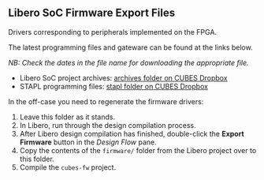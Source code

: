 ## Libero SoC Firmware Export Files

Drivers corresponding to peripherals implemented on the FPGA.

The latest programming files and gateware can be found at the links below.

*NB: Check the dates in the file name for downloading the appropriate file.*

* Libero SoC project archives: [archives folder on CUBES Dropbox](https://www.dropbox.com/sh/cmfis964frhkbvq/AAD4gc_wlUnyZN-tQpHhtea9a?dl=0)
* STAPL programming files: [stapl folder on CUBES Dropbox](https://www.dropbox.com/sh/9nj39ly537fefnt/AAAtknOk6K9m5W_FcHFw_FaSa?dl=0)

In the off-case you need to regenerate the firmware drivers:

1. Leave this folder as it stands.
2. In Libero, run through the design compilation process.
3. After Libero design compilation has finished, double-click the **Export Firmware** button
   in the _Design Flow_ pane.
4. Copy the contents of the `firmware/` folder from the Libero project over to this folder.
5. Compile the `cubes-fw` project.

